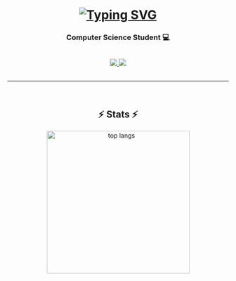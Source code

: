 
<h1 align="center">
  <a href="https://git.io/typing-svg"><img src="https://readme-typing-svg.herokuapp.com?font=Silkscreen&size=30&duration=6000&pause=2000&color=FFFFFF&center=true&vCenter=true&repeat=false&random=false&width=500&height=70&lines=Hi!+%F0%9F%91%8B+I'm+Azhar+Abdulla" alt="Typing SVG" /></a>
</h1>

<h3 align="center">Computer Science Student  💻</h3>

<br/>

<div align="center">

</div>

<div align="center"> 
  <a href="mailto:azhar.abdulla005@gmail.com">
    <img src="https://img.shields.io/badge/Gmail-333333?style=for-the-badge&logo=gmail&logoColor=red" />
  </a>
  <a href="https://linkedin.com/in/azhar-abdulla-872495287" target="_blank">
    <img src="https://img.shields.io/badge/LinkedIn-0077B5?style=for-the-badge&logo=linkedin&logoColor=white" target="_blank" />
  </a>
</div>
</br>

 <hr/>

</br>
 </div>
<h2 align="center">⚡ Stats ⚡</h2>
<div align=center>
  <img width=325 align="center" src="https://github-readme-stats.vercel.app/api/top-langs/?username=azharUG&layout=compact&theme=react&border_radius=10&size_weight=0.5&count_weight=0.5&exclude_repo=github-readme-stats" alt="top langs" />
</div>

 

<!--
**azharUG/azharUG** is a ✨ _special_ ✨ repository because its `README.md` (this file) appears on your GitHub profile.

Here are some ideas to get you started:

- 🔭 I’m currently working on ...
- 🌱 I’m currently learning ...
- 👯 I’m looking to collaborate on ...
- 🤔 I’m looking for help with ...
- 💬 Ask me about ...
- 📫 How to reach me: ...
- 😄 Pronouns: ...
- ⚡ Fun fact: ...
-->
